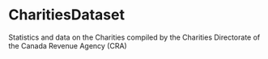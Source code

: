 # CharitiesDataset
Statistics and data on the Charities compiled by the Charities Directorate of the Canada Revenue Agency (CRA)
